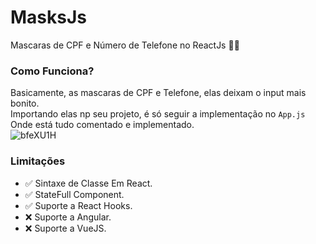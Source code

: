 # MasksJs
Mascaras de CPF e Número de Telefone no ReactJs 👺👹

### Como Funciona?
Basicamente, as mascaras de CPF e Telefone, elas deixam o input mais bonito.  
Importando elas np seu projeto, é só seguir a implementação no ` App.js `  
Onde está tudo comentado e implementado.   
![bfeXU1H](https://user-images.githubusercontent.com/49910898/76009810-96008580-5ef0-11ea-9d2a-a9d5a19ef292.png)
### Limitações

- ✅ Sintaxe de Classe Em React.
- ✅ StateFull Component.
- ✅ Suporte a React Hooks.
- ❌ Suporte a Angular.
- ❌ Suporte a VueJS.
